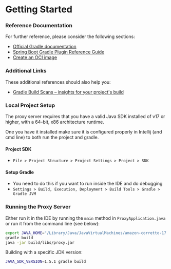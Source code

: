 # Getting Started

### Reference Documentation
For further reference, please consider the following sections:

* [Official Gradle documentation](https://docs.gradle.org)
* [Spring Boot Gradle Plugin Reference Guide](https://docs.spring.io/spring-boot/docs/3.0.0/gradle-plugin/reference/html/)
* [Create an OCI image](https://docs.spring.io/spring-boot/docs/3.1.0/gradle-plugin/reference/html/#build-image)

### Additional Links
These additional references should also help you:

* [Gradle Build Scans – insights for your project's build](https://scans.gradle.com#gradle)


### Local Project Setup

The proxy server requires that you have a valid Java SDK installed of v17 or higher, with a 64-bit, x86 architecture runtime.

One you have it installed make sure it is configured properly in Intellij (and cmd line) to both run the project and gradle.

#### Project SDK
* `File > Project Structure > Project Settings > Project > SDK`

#### Setup Gradle
* You need to do this if you want to run inside the IDE and do debugging
* `Settings > Build, Execution, Deployment > Build Tools > Gradle > Gradle JVM`


### Running the Proxy Server

Either run it in the IDE by running the `main` method in `ProxyApplication.java` or run it from the command line (see below):

```bash
export JAVA_HOME="/Library/Java/JavaVirtualMachines/amazon-corretto-17.jdk/Contents/Home"
gradle build 
java -jar build/libs/proxy.jar
```


Building with a specific JDK version:
```bash
JAVA_SDK_VERSION=1.5.1 gradle build
```